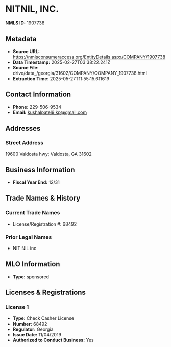 # NITNIL, INC.

**NMLS ID:** 1907738

## Metadata
- **Source URL:** https://nmlsconsumeraccess.org/EntityDetails.aspx/COMPANY/1907738
- **Data Timestamp:** 2025-02-27T03:38:22.241Z
- **Source File:** drive/data_/georgia/31602/COMPANY/COMPANY_1907738.html
- **Extraction Time:** 2025-05-27T11:55:15.611619

## Contact Information
- **Phone:** 229-506-9534
- **Email:** kushalpatel9.kp@gmail.com

## Addresses
### Street Address
19600 Valdosta hwy; Valdosta, GA 31602

## Business Information
- **Fiscal Year End:** 12/31

## Trade Names & History
### Current Trade Names
- License/Registration #: 68492

### Prior Legal Names
- NIT NIL inc

## MLO Information
- **Type:** sponsored

## Licenses & Registrations

### License 1
- **Type:** Check Casher License
- **Number:** 68492
- **Regulator:** Georgia
- **Issue Date:** 11/04/2019
- **Authorized to Conduct Business:** Yes
